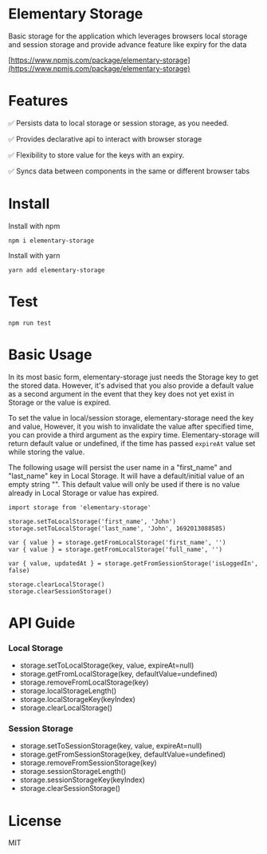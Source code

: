 # Elementary Storage

Basic storage for the application which leverages browsers local storage and session storage and provide advance feature like expiry for the data

[https://www.npmjs.com/package/elementary-storage](https://www.npmjs.com/package/elementary-storage)

# Features
✅ Persists data to local storage or session storage, as you needed.

✅ Provides declarative api to interact with browser storage

✅ Flexibility to store value for the keys with an expiry.

✅ Syncs data between components in the same or different browser tabs

  
# Install
Install with npm
```
npm i elementary-storage
```

Install with yarn
```
yarn add elementary-storage
```

# Test
```
npm run test
```

# Basic Usage
In its most basic form, elementary-storage just needs the Storage key to get the stored data. However, it's advised that you also provide a default value as a second argument in the event that they key does not yet exist in Storage or the value is expired.

To set the value in local/session storage, elementary-storage need the key and value, However, it you wish to invalidate the value after specified time, you can provide a third argument as the expiry time. Elementary-storage will return default value or undefined, if the time has passed `expireAt` value set while storing the value.

The following usage will persist the user name in a "first_name" and "last_name" key in Local Storage. It will have a default/initial value of an empty string "". This default value will only be used if there is no value already in Local Storage or value has expired.

```
import storage from 'elementary-storage'

storage.setToLocalStorage('first_name', 'John')
storage.setToLocalStorage('last_name', 'John', 1692013088585)

var { value } = storage.getFromLocalStorage('first_name', '')
var { value } = storage.getFromLocalStorage('full_name', '')

var { value, updatedAt } = storage.getFromSessionStorage('isLoggedIn', false)

storage.clearLocalStorage()
storage.clearSessionStorage()

```

# API Guide
### Local Storage
* storage.setToLocalStorage(key, value, expireAt=null)
* storage.getFromLocalStorage(key, defaultValue=undefined)
* storage.removeFromLocalStorage(key)
* storage.localStorageLength()
* storage.localStorageKey(keyIndex)
* storage.clearLocalStorage()

### Session Storage
* storage.setToSessionStorage(key, value, expireAt=null)
* storage.getFromSessionStorage(key, defaultValue=undefined)
* storage.removeFromSessionStorage(key)
* storage.sessionStorageLength()
* storage.sessionStorageKey(keyIndex)
* storage.clearSessionStorage()

# License
MIT